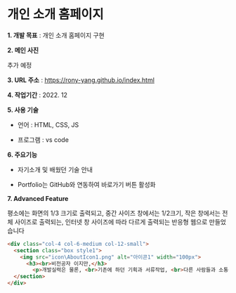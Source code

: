 # 개인 소개 홈페이지


**1. 개발 목표** : 개인 소개 홈페이지 구현

**2. 메인 사진**

추가 예정

**3. URL 주소** : https://rony-yang.github.io/index.html

**4. 작업기간** : 2022. 12

**5. 사용 기술**

- 언어 : HTML, CSS, JS

- 프로그램 : vs code

**6. 주요기능**

- 자기소개 및 배웠던 기술 안내

- Portfolio는 GitHub와 연동하여 바로가기 버튼 활성화

**7. Advanced Feature**

평소에는 화면의 1/3 크기로 출력되고, 중간 사이즈 창에서는 1/2크기, 작은 창에서는 전체 사이즈로 출력되는,
인터넷 창 사이즈에 따라 다르게 출력되는 반응형 웹으로 만들었습니다

```html
<div class="col-4 col-6-medium col-12-small">
  <section class="box style1">
    <img src="icon\AboutIcon1.png" alt="아이콘1" width="100px">
      <h3><br>비전공자 이지만,</h3>
        <p>개발실력은 물론, <br>기존에 하던 기획과 서류작업, <br>다른 사람들과 소통능력까지 갖춘 <br>다방면 인재입니다.</p>
  </section>
</div>
  ```
